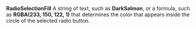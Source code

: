 **RadioSelectionFill** A string of text, such as **DarkSalmon**, or a formula, such as **RGBA(233, 150, 122, 1)** that determines the color that appears inside the circle of the selected radio button.
